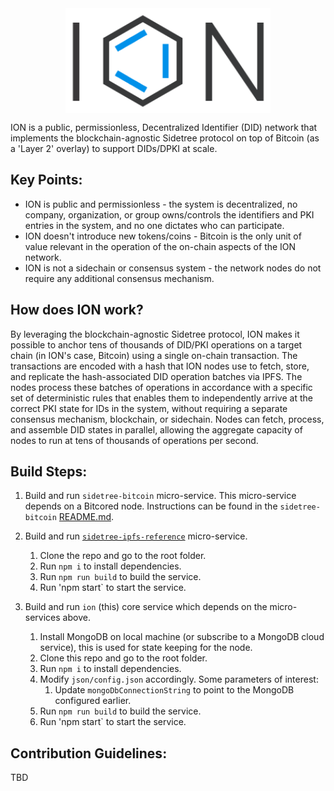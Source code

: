 
<img src="images/logo.png" style="display: block; height: 12em; margin: 0 auto;"/>

ION is a public, permissionless, Decentralized Identifier (DID) network that implements the blockchain-agnostic Sidetree protocol on top of Bitcoin (as a 'Layer 2' overlay) to support DIDs/DPKI at scale.

## Key Points:

- ION is public and permissionless - the system is decentralized, no company, organization, or group owns/controls the identifiers and PKI entries in the system, and no one dictates who can participate.
- ION doesn't introduce new tokens/coins - Bitcoin is the only unit of value relevant in the operation of the on-chain aspects of the ION network.
- ION is not a sidechain or consensus system - the network nodes do not require any additional consensus mechanism.

## How does ION work?

By leveraging the blockchain-agnostic Sidetree protocol, ION makes it possible to anchor tens of thousands of DID/PKI operations on a target chain (in ION's case, Bitcoin) using a single on-chain transaction. The transactions are encoded with a hash that ION nodes use to fetch, store, and replicate the hash-associated DID operation batches via IPFS. The nodes process these batches of operations in accordance with a specific set of deterministic rules that enables them to independently arrive at the correct PKI state for IDs in the system, without requiring a separate consensus mechanism, blockchain, or sidechain. Nodes can fetch, process, and assemble DID states in parallel, allowing the aggregate capacity of nodes to run at tens of thousands of operations per second.

## Build Steps:

1. Build and run `sidetree-bitcoin` micro-service. This micro-service depends on a Bitcored node. Instructions can be found in the `sidetree-bitcoin` [README.md](https://github.com/decentralized-identity/sidetree-bitcoin).

1. Build and run [`sidetree-ipfs-reference`](https://github.com/decentralized-identity/sidetree-ipfs-reference) micro-service.
   1. Clone the repo and go to the root folder.
   1. Run `npm i` to install dependencies.
   1. Run `npm run build` to build the service.
   1. Run 'npm start` to start the service.
1. Build and run `ion` (this) core service which depends on the micro-services above.
   1. Install MongoDB on local machine (or subscribe to a MongoDB cloud service), this is used for state keeping for the node. 
   1. Clone this repo and go to the root folder.
   1. Run `npm i` to install dependencies.
   1. Modify `json/config.json` accordingly. Some parameters of interest:
      1. Update `mongoDbConnectionString` to point to the MongoDB configured earlier.
   1. Run `npm run build` to build the service.
   1. Run 'npm start` to start the service. 

## Contribution Guidelines:

TBD


